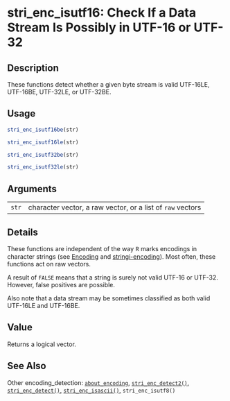 # stri\_enc\_isutf16: Check If a Data Stream Is Possibly in UTF-16 or UTF-32

## Description

These functions detect whether a given byte stream is valid UTF-16LE, UTF-16BE, UTF-32LE, or UTF-32BE.

## Usage

```r
stri_enc_isutf16be(str)

stri_enc_isutf16le(str)

stri_enc_isutf32be(str)

stri_enc_isutf32le(str)
```

## Arguments

|       |                                                            |
|-------|------------------------------------------------------------|
| `str` | character vector, a raw vector, or a list of `raw` vectors |

## Details

These functions are independent of the way <span style="font-family: Courier New, Courier; color: #666666;">**R**</span> marks encodings in character strings (see [Encoding](https://stat.ethz.ch/R-manual/R-patched/library/base/html/Encoding.html) and [stringi-encoding](about_encoding.md)). Most often, these functions act on raw vectors.

A result of `FALSE` means that a string is surely not valid UTF-16 or UTF-32. However, false positives are possible.

Also note that a data stream may be sometimes classified as both valid UTF-16LE and UTF-16BE.

## Value

Returns a logical vector.

## See Also

Other encoding\_detection: [`about_encoding`](about_encoding.md), [`stri_enc_detect2()`,](stri_enc_detect2.md) [`stri_enc_detect()`,](stri_enc_detect.md) [`stri_enc_isascii()`,](stri_enc_isascii.md) `stri_enc_isutf8()`
